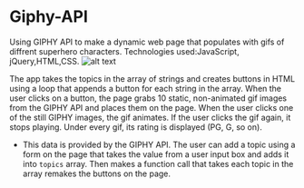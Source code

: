 # Giphy-API
Using  GIPHY API to make a dynamic web page that populates with gifs of diffrent superhero characters. Technologies used:JavaScript, jQuery,HTML,CSS.
![alt text](gify.png)


  The app  takes the topics in the array of strings and creates buttons in  HTML using a loop that appends a button for each string in the array. When the user clicks on a button, the page  grabs 10 static, non-animated gif images from the GIPHY API and places them on the page.
 When the user clicks one of the still GIPHY images, the gif  animates. If the user clicks the gif again, it  stops playing. Under every gif,  its rating is displayed (PG, G, so on).
   * This data is provided by the GIPHY API.
 The user can add a topic using a form on the page that takes the value from a user input box and adds it into  `topics` array. Then makes a function call that takes each topic in the array remakes the buttons on the page.
